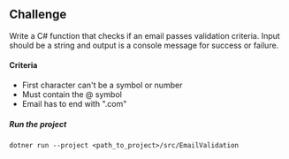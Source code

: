 ## Challenge
Write a C# function that checks if an email passes validation criteria.
Input should be a string and output is a console message for success or failure.

#### Criteria
- First character can't be a symbol or number
- Must contain the @ symbol
- Email has to end with ".com"

##### Run the project
`dotner run --project <path_to_project>/src/EmailValidation`
